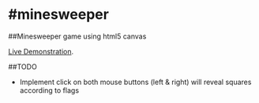 #minesweeper
===========

##Minesweeper game using html5 canvas

[Live Demonstration](http://komemi.com/minesweeper/).


##TODO
  * Implement click on both mouse buttons (left & right) will reveal squares according to flags
